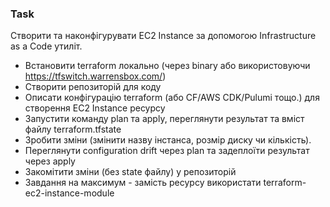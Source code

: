 
### Task

Створити та наконфігурувати EC2 Instance за допомогою Infrastructure as a Code утиліт.

- Встановити terraform локально (через binary або використовуючи https://tfswitch.warrensbox.com/)
- Створити репозиторій для коду
- Описати конфігурацію terraform (або CF/AWS CDK/Pulumi тощо.) для створення EC2 Instance ресурсу
- Запустити команду plan та apply, переглянути результат та вміст файлу terraform.tfstate
- Зробити зміни (змінити назву інстанса, розмір диску чи кількість).
- Переглянути configuration drift через plan та задеплоїти результат через apply
- Закомітити зміни (без state файлу) у репозиторій
- Завдання на максимум - замість ресурсу використати terraform-ec2-instance-module
